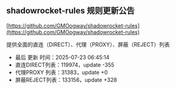 ## shadowrocket-rules 规则更新公告

[https://github.com/GMOogway/shadowrocket-rules](https://github.com/GMOogway/shadowrocket-rules)

提供全面的直连（DIRECT）、代理（PROXY）、屏蔽（REJECT）列表
- 最后 更新 时间：2025-07-23 06:45:14
- 直连DIRECT列表：119974，update -355
- 代理PROXY 列表：31383，update +0
- 屏蔽REJECT列表：133156，update +328